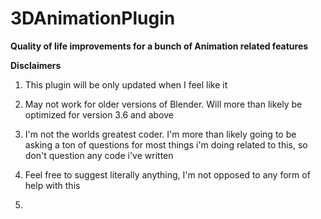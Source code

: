 # 3DAnimationPlugin
**Quality of life improvements for a bunch of Animation related features**

**Disclaimers** 

1. This plugin will be only updated when I feel like it

2. May not work for older versions of Blender. Will more than likely be optimized for version 3.6 and above

3. I'm not the worlds greatest coder. I'm more than likely going to be asking a ton of questions for most things i'm doing related to this, so don't question any code i've written

4. Feel free to suggest literally anything, I'm not opposed to any form of help with this

5. 
